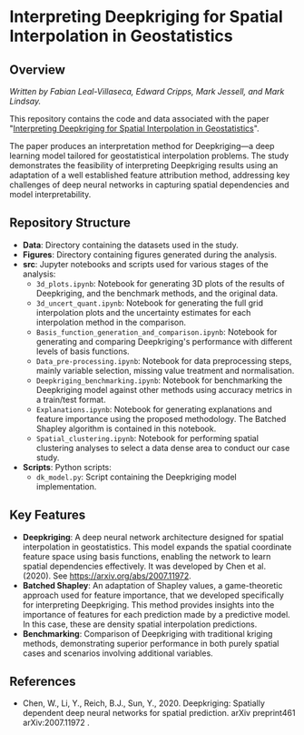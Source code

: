 # Interpreting Deepkriging for Spatial Interpolation in Geostatistics

## Overview
*Written by Fabian Leal-Villaseca, Edward Cripps, Mark Jessell, and Mark Lindsay.*

This repository contains the code and data associated with the paper "[Interpreting Deepkriging for Spatial Interpolation in Geostatistics](https://www.sciencedirect.com/science/article/pii/S0098300424003169)".


The paper produces an interpretation method for Deepkriging—a deep learning model tailored for geostatistical interpolation problems. The study demonstrates the feasibility of interpreting Deepkriging results using an adaptation of a well established feature attribution method, addressing key challenges of deep neural networks in capturing spatial dependencies and model interpretability.

## Repository Structure

- **Data**: Directory containing the datasets used in the study.
- **Figures**: Directory containing figures generated during the analysis.
- **src**: Jupyter notebooks and scripts used for various stages of the analysis:
  - `3d_plots.ipynb`: Notebook for generating 3D plots of the results of Deepkriging, and the benchmark methods, and the original data.
  -  `3d_uncert_quant.ipynb`: Notebook for generating the full grid interpolation plots and the uncertainty estimates for each interpolation method in the comparison.
  - `Basis_function_generation_and_comparison.ipynb`: Notebook for generating and comparing Deepkriging's performance with different levels of basis functions.
  - `Data_pre-processing.ipynb`: Notebook for data preprocessing steps, mainly variable selection, missing value treatment and normalisation.
  - `Deepkriging_benchmarking.ipynb`: Notebook for benchmarking the Deepkriging model against other methods using accuracy metrics in a train/test format.
  - `Explanations.ipynb`: Notebook for generating explanations and feature importance using the proposed methodology. The Batched Shapley algorithm is contained in this notebook.
  - `Spatial_clustering.ipynb`: Notebook for performing spatial clustering analyses to select a data dense area to conduct our case study.
- **Scripts**: Python scripts:
  - `dk_model.py`: Script containing the Deepkriging model implementation.

## Key Features

- **Deepkriging**: A deep neural network architecture designed for spatial interpolation in geostatistics. This model expands the spatial coordinate feature space using basis functions, enabling the network to learn spatial dependencies effectively. It was developed by Chen et al. (2020). See https://arxiv.org/abs/2007.11972.
- **Batched Shapley**: An adaptation of Shapley values, a game-theoretic approach used for feature importance, that we developed specifically for interpreting Deepkriging. This method provides insights into the importance of features for each prediction made by a predictive model. In this case, these are density spatial interpolation predictions.
- **Benchmarking**: Comparison of Deepkriging with traditional kriging methods, demonstrating superior performance in both purely spatial cases and scenarios involving additional variables.

## References
- Chen, W., Li, Y., Reich, B.J., Sun, Y., 2020. Deepkriging: Spatially dependent deep neural networks for spatial prediction. arXiv preprint461
arXiv:2007.11972 .
